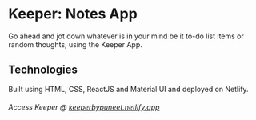 # Keeper: Notes App
Go ahead and jot down whatever is in your mind be it to-do list items or random thoughts, using the Keeper App.

## Technologies
Built using HTML, CSS, ReactJS and Material UI and deployed on Netlify.

###### Access Keeper @ [keeperbypuneet.netlify.app](http://keeperbypuneet.netlify.app)
